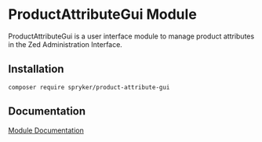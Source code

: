 # ProductAttributeGui Module

ProductAttributeGui is a user interface module to manage product attributes in the Zed Administration Interface.

## Installation

```
composer require spryker/product-attribute-gui
```

## Documentation

[Module Documentation](https://academy.spryker.com/developing_with_spryker/module_guide/products/product/product.html)
